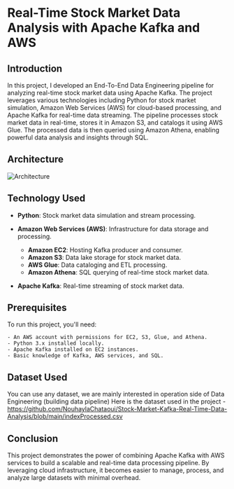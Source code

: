  # Real-Time Stock Market Data Analysis with Apache Kafka and AWS
 ## Introduction
 
In this project, I developed an End-To-End Data Engineering pipeline for analyzing real-time stock market data using Apache Kafka. The project leverages various technologies including Python for stock market simulation, Amazon Web Services (AWS) for cloud-based processing, and Apache Kafka for real-time data streaming. The pipeline processes stock market data in real-time, stores it in Amazon S3, and catalogs it using AWS Glue. The processed data is then queried using Amazon Athena, enabling powerful data analysis and insights through SQL.

## Architecture
![Architecture](https://github.com/user-attachments/assets/33201e71-867d-4ec3-a2aa-43a7285aff71)

## Technology Used
- **Python**: Stock market data simulation and stream processing.
- **Amazon Web Services (AWS)**: Infrastructure for data storage and processing.
  - **Amazon EC2**: Hosting Kafka producer and consumer.
  - **Amazon S3**: Data lake storage for stock market data.
  - **AWS Glue**: Data cataloging and ETL processing.
  - **Amazon Athena**: SQL querying of real-time stock market data.

- **Apache Kafka**: Real-time streaming of stock market data.
  
## Prerequisites
To run this project, you'll need:

    - An AWS account with permissions for EC2, S3, Glue, and Athena.
    - Python 3.x installed locally.
    - Apache Kafka installed on EC2 instances.
    - Basic knowledge of Kafka, AWS services, and SQL.
    
## Dataset Used
You can use any dataset, we are mainly interested in operation side of Data Engineering (building data pipeline)
Here is the dataset used in the project - https://github.com/NouhaylaChataoui/Stock-Market-Kafka-Real-Time-Data-Analysis/blob/main/indexProcessed.csv

## Conclusion
This project demonstrates the power of combining Apache Kafka with AWS services to build a scalable and real-time data processing pipeline. By leveraging cloud infrastructure, it becomes easier to manage, process, and analyze large datasets with minimal overhead.
